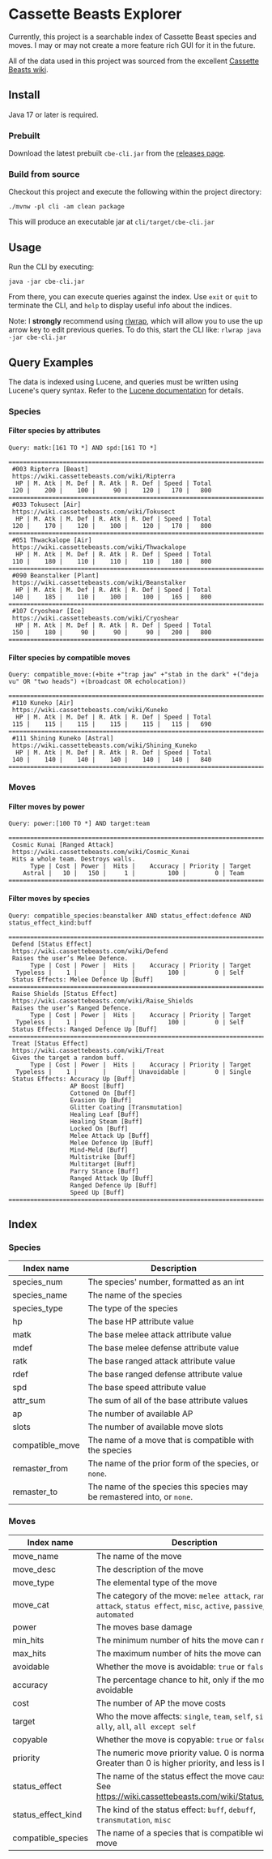 # Cassette Beasts Explorer

Currently, this project is a searchable index of Cassette Beast species and moves. I may or may not create a more
feature rich GUI for it in the future.

All of the data used in this project was sourced from the excellent [Cassette Beasts wiki](https://wiki.cassettebeasts.com).

## Install

Java 17 or later is required.

### Prebuilt

Download the latest prebuilt `cbe-cli.jar` from the [releases page](https://github.com/pwinckles/cassette-beasts-explorer/releases).

### Build from source

Checkout this project and execute the following within the project directory:

```shell
./mvnw -pl cli -am clean package
```

This will produce an executable jar at `cli/target/cbe-cli.jar`

## Usage

Run the CLI by executing:

```shell
java -jar cbe-cli.jar
```

From there, you can execute queries against the index. Use `exit` or `quit` to terminate the CLI, and `help` to
display useful info about the indices.

Note: I **strongly** recommend using [rlwrap](https://github.com/hanslub42/rlwrap), which will allow you to use the
up arrow key to edit previous queries. To do this, start the CLI like: `rlwrap java -jar cbe-cli.jar`

## Query Examples

The data is indexed using Lucene, and queries must be written using Lucene's query syntax. Refer to the
[Lucene documentation](https://lucene.apache.org/core/9_7_0/queryparser/org/apache/lucene/queryparser/flexible/standard/StandardQueryParser.html) for details.

### Species

#### Filter species by attributes

```
Query: matk:[161 TO *] AND spd:[161 TO *]

================================================================================
 #003 Ripterra [Beast]
 https://wiki.cassettebeasts.com/wiki/Ripterra
  HP | M. Atk | M. Def | R. Atk | R. Def | Speed | Total
 120 |    200 |    100 |     90 |    120 |   170 |   800
================================================================================
 #033 Tokusect [Air]
 https://wiki.cassettebeasts.com/wiki/Tokusect
  HP | M. Atk | M. Def | R. Atk | R. Def | Speed | Total
 120 |    170 |    120 |    100 |    120 |   170 |   800
================================================================================
 #051 Thwackalope [Air]
 https://wiki.cassettebeasts.com/wiki/Thwackalope
  HP | M. Atk | M. Def | R. Atk | R. Def | Speed | Total
 110 |    180 |    110 |    110 |    110 |   180 |   800
================================================================================
 #090 Beanstalker [Plant]
 https://wiki.cassettebeasts.com/wiki/Beanstalker
  HP | M. Atk | M. Def | R. Atk | R. Def | Speed | Total
 140 |    185 |    110 |    100 |    100 |   165 |   800
================================================================================
 #107 Cryoshear [Ice]
 https://wiki.cassettebeasts.com/wiki/Cryoshear
  HP | M. Atk | M. Def | R. Atk | R. Def | Speed | Total
 150 |    180 |     90 |     90 |     90 |   200 |   800
================================================================================
```

#### Filter species by compatible moves

```
Query: compatible_move:(+bite +"trap jaw" +"stab in the dark" +("deja vu" OR "two heads") +(broadcast OR echolocation))

================================================================================
 #110 Kuneko [Air]
 https://wiki.cassettebeasts.com/wiki/Kuneko
  HP | M. Atk | M. Def | R. Atk | R. Def | Speed | Total
 115 |    115 |    115 |    115 |    115 |   115 |   690
================================================================================
 #111 Shining Kuneko [Astral]
 https://wiki.cassettebeasts.com/wiki/Shining_Kuneko
  HP | M. Atk | M. Def | R. Atk | R. Def | Speed | Total
 140 |    140 |    140 |    140 |    140 |   140 |   840
================================================================================
```

### Moves

#### Filter moves by power

```
Query: power:[100 TO *] AND target:team

================================================================================
 Cosmic Kunai [Ranged Attack]
 https://wiki.cassettebeasts.com/wiki/Cosmic_Kunai
 Hits a whole team. Destroys walls.
      Type | Cost | Power |  Hits |    Accuracy | Priority | Target
    Astral |   10 |   150 |     1 |         100 |        0 | Team
================================================================================
```

#### Filter moves by species

```
Query: compatible_species:beanstalker AND status_effect:defence AND status_effect_kind:buff

================================================================================
 Defend [Status Effect]
 https://wiki.cassettebeasts.com/wiki/Defend
 Raises the user’s Melee Defence.
      Type | Cost | Power |  Hits |    Accuracy | Priority | Target
  Typeless |    1 |       |       |         100 |        0 | Self
 Status Effects: Melee Defence Up [Buff]
================================================================================
 Raise Shields [Status Effect]
 https://wiki.cassettebeasts.com/wiki/Raise_Shields
 Raises the user’s Ranged Defence.
      Type | Cost | Power |  Hits |    Accuracy | Priority | Target
  Typeless |    1 |       |       |         100 |        0 | Self
 Status Effects: Ranged Defence Up [Buff]
================================================================================
 Treat [Status Effect]
 https://wiki.cassettebeasts.com/wiki/Treat
 Gives the target a random buff.
      Type | Cost | Power |  Hits |    Accuracy | Priority | Target
  Typeless |    1 |       |       | Unavoidable |        0 | Single
 Status Effects: Accuracy Up [Buff]
                 AP Boost [Buff]
                 Cottoned On [Buff]
                 Evasion Up [Buff]
                 Glitter Coating [Transmutation]
                 Healing Leaf [Buff]
                 Healing Steam [Buff]
                 Locked On [Buff]
                 Melee Attack Up [Buff]
                 Melee Defence Up [Buff]
                 Mind-Meld [Buff]
                 Multistrike [Buff]
                 Multitarget [Buff]
                 Parry Stance [Buff]
                 Ranged Attack Up [Buff]
                 Ranged Defence Up [Buff]
                 Speed Up [Buff]
================================================================================
```

## Index

### Species

| Index name      | Description                                                             |
|-----------------|-------------------------------------------------------------------------|
| species_num     | The species' number, formatted as an int                                |
| species_name    | The name of the species                                                 |
| species_type    | The type of the species                                                 |
| hp              | The base HP attribute value                                             |
| matk            | The base melee attack attribute value                                   |
| mdef            | The base melee defense attribute value                                  |
| ratk            | The base ranged attack attribute value                                  |
| rdef            | The base ranged defense attribute value                                 |
| spd             | The base speed attribute value                                          |
| attr_sum        | The sum of all of the base attribute values                             |
| ap              | The number of available AP                                              |
| slots           | The number of available move slots                                      |
| compatible_move | The name of a move that is compatible with the species                  |
| remaster_from   | The name of the prior form of the species, or `none`.                   |
| remaster_to     | The name of the species this species may be remastered into, or `none`. |

### Moves

| Index name         | Description                                                                                                          |
|--------------------|----------------------------------------------------------------------------------------------------------------------|
| move_name          | The name of the move                                                                                                 |
| move_desc          | The description of the move                                                                                          |
| move_type          | The elemental type of the move                                                                                       |
| move_cat           | The category of the move: `melee attack`, `ranged attack`, `status effect`, `misc`, `active`, `passive`, `automated` |
| power              | The moves base damage                                                                                                |
| min_hits           | The minimum number of hits the move can make                                                                         |
| max_hits           | The maximum number of hits the move can make                                                                         |
| avoidable          | Whether the move is avoidable: `true` or `false`                                                                     |
| accuracy           | The percentage chance to hit, only if the move is avoidable                                                          |
| cost               | The number of AP the move costs                                                                                      |
| target             | Who the move affects: `single`, `team`, `self`, `single ally`, `all`, `all except self`                              |
| copyable           | Whether the move is copyable: `true` or `false`                                                                      |
| priority           | The numeric move priority value. 0 is normal. Greater than 0 is higher priority, and less is lower.                  |
| status_effect      | The name of the status effect the move causes. See https://wiki.cassettebeasts.com/wiki/Status_Effects               |
| status_effect_kind | The kind of the status effect: `buff`, `debuff`, `transmutation`, `misc`                                             |
| compatible_species | The name of a species that is compatible with the move                                                               |
